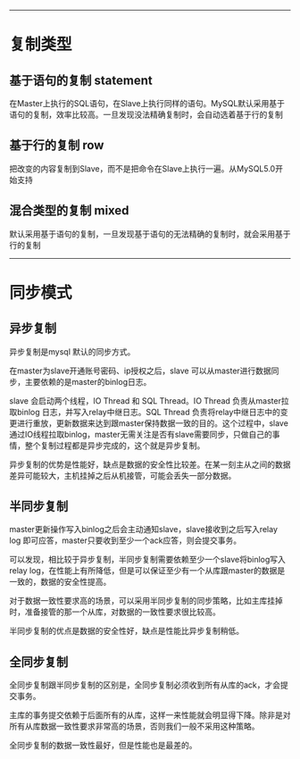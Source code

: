 ___
# 复制类型

## 基于语句的复制 statement
在Master上执行的SQL语句，在Slave上执行同样的语句。MySQL默认采用基于语句的复制，效率比较高。一旦发现没法精确复制时，会自动选着基于行的复制

## 基于行的复制 row

把改变的内容复制到Slave，而不是把命令在Slave上执行一遍。从MySQL5.0开始支持
## 混合类型的复制 mixed
默认采用基于语句的复制，一旦发现基于语句的无法精确的复制时，就会采用基于行的复制

___
# 同步模式

## 异步复制
异步复制是mysql 默认的同步方式。

在master为slave开通账号密码、ip授权之后，slave 可以从master进行数据同步，主要依赖的是master的binlog日志。

slave 会启动两个线程，IO Thread 和 SQL Thread。IO Thread 负责从master拉取binlog 日志，并写入relay中继日志。SQL Thread 负责将relay中继日志中的变更进行重放，更新数据来达到跟master保持数据一致的目的。这个过程中，slave通过IO线程拉取binlog，master无需关注是否有slave需要同步，只做自己的事情，整个复制过程都是异步完成的，这个就是异步复制。

异步复制的优势是性能好，缺点是数据的安全性比较差。在某一刻主从之间的数据差异可能较大，主机挂掉之后从机接管，可能会丢失一部分数据。

## 半同步复制
master更新操作写入binlog之后会主动通知slave，slave接收到之后写入relay log 即可应答，master只要收到至少一个ack应答，则会提交事务。

可以发现，相比较于异步复制，半同步复制需要依赖至少一个slave将binlog写入relay log，在性能上有所降低，但是可以保证至少有一个从库跟master的数据是一致的，数据的安全性提高。

对于数据一致性要求高的场景，可以采用半同步复制的同步策略，比如主库挂掉时，准备接管的那一个从库，对数据的一致性要求很比较高。

半同步复制的优点是数据的安全性好，缺点是性能比异步复制稍低。

## 全同步复制
全同步复制跟半同步复制的区别是，全同步复制必须收到所有从库的ack，才会提交事务。

主库的事务提交依赖于后面所有的从库，这样一来性能就会明显得下降。除非是对所有从库数据一致性要求非常高的场景，否则我们一般不采用这种策略。

全同步复制的数据一致性最好，但是性能也是最差的。

